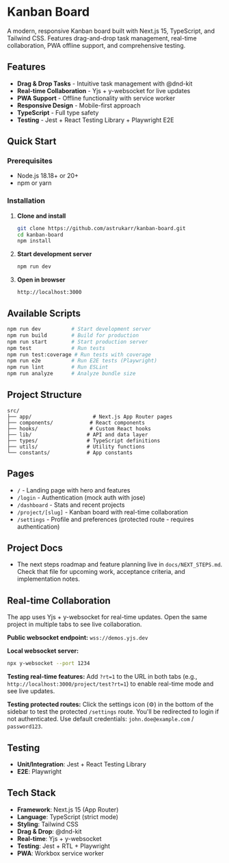 # Kanban Board

A modern, responsive Kanban board built with Next.js 15, TypeScript, and Tailwind CSS. Features drag-and-drop task management, real-time collaboration, PWA offline support, and comprehensive testing.

## Features

- **Drag & Drop Tasks** - Intuitive task management with @dnd-kit
- **Real-time Collaboration** - Yjs + y-websocket for live updates
- **PWA Support** - Offline functionality with service worker
- **Responsive Design** - Mobile-first approach
- **TypeScript** - Full type safety
- **Testing** - Jest + React Testing Library + Playwright E2E

## Quick Start

### Prerequisites

- Node.js 18.18+ or 20+
- npm or yarn

### Installation

1. **Clone and install**

   ```bash
   git clone https://github.com/astrukarr/kanban-board.git
   cd kanban-board
   npm install
   ```

2. **Start development server**

   ```bash
   npm run dev
   ```

3. **Open in browser**
   ```
   http://localhost:3000
   ```

## Available Scripts

```bash
npm run dev          # Start development server
npm run build        # Build for production
npm run start        # Start production server
npm test             # Run tests
npm run test:coverage # Run tests with coverage
npm run e2e          # Run E2E tests (Playwright)
npm run lint         # Run ESLint
npm run analyze      # Analyze bundle size
```

## Project Structure

```
src/
├── app/                    # Next.js App Router pages
├── components/            # React components
├── hooks/                 # Custom React hooks
├── lib/                  # API and data layer
├── types/                # TypeScript definitions
├── utils/                # Utility functions
└── constants/            # App constants
```

## Pages

- `/` - Landing page with hero and features
- `/login` - Authentication (mock auth with jose)
- `/dashboard` - Stats and recent projects
- `/project/[slug]` - Kanban board with real-time collaboration
- `/settings` - Profile and preferences (protected route - requires authentication)

## Project Docs

- The next steps roadmap and feature planning live in `docs/NEXT_STEPS.md`. Check that file for upcoming work, acceptance criteria, and implementation notes.

## Real-time Collaboration

The app uses Yjs + y-websocket for real-time updates. Open the same project in multiple tabs to see live collaboration.

**Public websocket endpoint:** `wss://demos.yjs.dev`

**Local websocket server:**

```bash
npx y-websocket --port 1234
```

**Testing real-time features:**
Add `?rt=1` to the URL in both tabs (e.g., `http://localhost:3000/project/test?rt=1`) to enable real-time mode and see live updates.

**Testing protected routes:**
Click the settings icon (⚙️) in the bottom of the sidebar to test the protected `/settings` route. You'll be redirected to login if not authenticated. Use default credentials: `john.doe@example.com` / `password123`.

## Testing

- **Unit/Integration**: Jest + React Testing Library
- **E2E**: Playwright

## Tech Stack

- **Framework**: Next.js 15 (App Router)
- **Language**: TypeScript (strict mode)
- **Styling**: Tailwind CSS
- **Drag & Drop**: @dnd-kit
- **Real-time**: Yjs + y-websocket
- **Testing**: Jest + RTL + Playwright
- **PWA**: Workbox service worker
